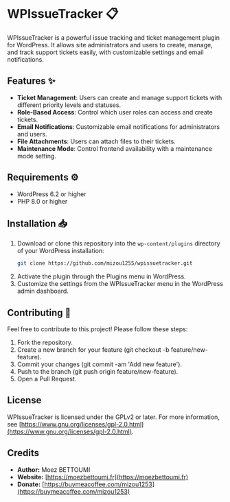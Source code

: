 # WPIssueTracker 📋

WPIssueTracker is a powerful issue tracking and ticket management plugin for WordPress. It allows site administrators and users to create, manage, and track support tickets easily, with customizable settings and email notifications.

## Features ✨

- **Ticket Management**: Users can create and manage support tickets with different priority levels and statuses.
- **Role-Based Access**: Control which user roles can access and create tickets.
- **Email Notifications**: Customizable email notifications for administrators and users.
- **File Attachments**: Users can attach files to their tickets.
- **Maintenance Mode**: Control frontend availability with a maintenance mode setting.

## Requirements ⚙️

- WordPress 6.2 or higher
- PHP 8.0 or higher

## Installation 📥

1. Download or clone this repository into the `wp-content/plugins` directory of your WordPress installation:
   ```bash
   git clone https://github.com/mizou1255/wpissuetracker.git
   ```
2. Activate the plugin through the Plugins menu in WordPress.
3. Customize the settings from the WPIssueTracker menu in the WordPress admin dashboard.

## Contributing 🤝

Feel free to contribute to this project! Please follow these steps:

1. Fork the repository.
2. Create a new branch for your feature (git checkout -b feature/new-feature).
3. Commit your changes (git commit -am 'Add new feature').
4. Push to the branch (git push origin feature/new-feature).
5. Open a Pull Request.

## License

WPIssueTracker is licensed under the GPLv2 or later. For more information, see [https://www.gnu.org/licenses/gpl-2.0.html](https://www.gnu.org/licenses/gpl-2.0.html).

## Credits

- **Author:** Moez BETTOUMI
- **Website:** [https://moezbettoumi.fr](https://moezbettoumi.fr)
- **Donate:** [https://buymeacoffee.com/mizou1253](https://buymeacoffee.com/mizou1253)
